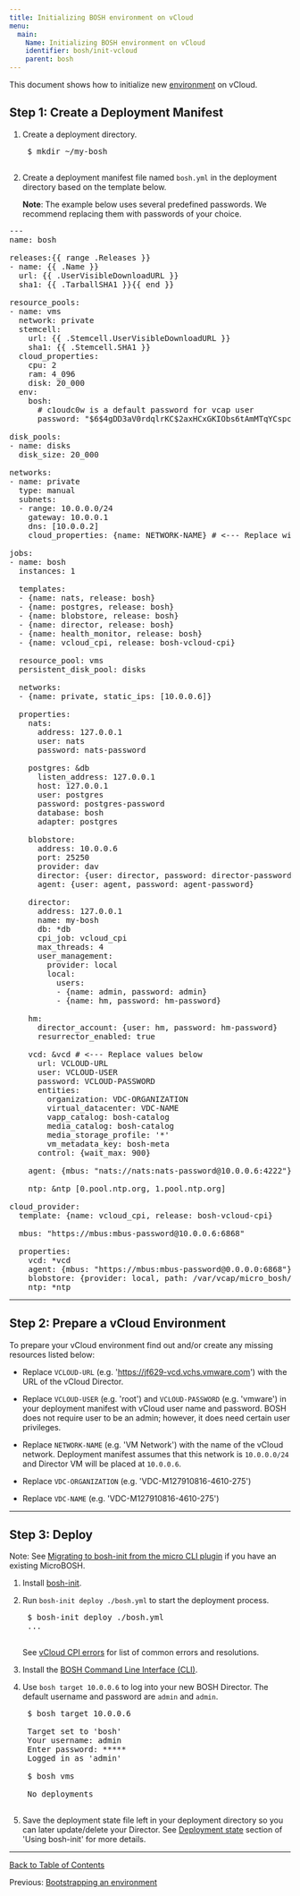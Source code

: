 ```yaml
---
title: Initializing BOSH environment on vCloud
menu:
  main:
    Name: Initializing BOSH environment on vCloud
    identifier: bosh/init-vcloud
    parent: bosh
---
```


This document shows how to initialize new [environment](terminology.html#environment) on vCloud.

## <a id="create-manifest"></a>Step 1: Create a Deployment Manifest

1. Create a deployment directory.

    <pre class='terminal'>
    $ mkdir ~/my-bosh
    </pre>

1. Create a deployment manifest file named `bosh.yml` in the deployment directory based on the template below.

    <p class="note"><strong>Note</strong>: The example below uses several predefined passwords. We recommend replacing them with passwords of your choice.</p>

<pre id="manifest">
---
name: bosh

releases:{{ range .Releases }}
- name: {{ .Name }}
  url: {{ .UserVisibleDownloadURL }}
  sha1: {{ .TarballSHA1 }}{{ end }}

resource_pools:
- name: vms
  network: private
  stemcell:
    url: {{ .Stemcell.UserVisibleDownloadURL }}
    sha1: {{ .Stemcell.SHA1 }}
  cloud_properties:
    cpu: 2
    ram: 4_096
    disk: 20_000
  env:
    bosh:
      # c1oudc0w is a default password for vcap user
      password: "$6$4gDD3aV0rdqlrKC$2axHCxGKIObs6tAmMTqYCspcdvQXh3JJcvWOY2WGb4SrdXtnCyNaWlrf3WEqvYR2MYizEGp3kMmbpwBC6jsHt0"

disk_pools:
- name: disks
  disk_size: 20_000

networks:
- name: private
  type: manual
  subnets:
  - range: 10.0.0.0/24
    gateway: 10.0.0.1
    dns: [10.0.0.2]
    cloud_properties: {name: NETWORK-NAME} # <--- Replace with Network name

jobs:
- name: bosh
  instances: 1

  templates:
  - {name: nats, release: bosh}
  - {name: postgres, release: bosh}
  - {name: blobstore, release: bosh}
  - {name: director, release: bosh}
  - {name: health_monitor, release: bosh}
  - {name: vcloud_cpi, release: bosh-vcloud-cpi}

  resource_pool: vms
  persistent_disk_pool: disks

  networks:
  - {name: private, static_ips: [10.0.0.6]}

  properties:
    nats:
      address: 127.0.0.1
      user: nats
      password: nats-password

    postgres: &db
      listen_address: 127.0.0.1
      host: 127.0.0.1
      user: postgres
      password: postgres-password
      database: bosh
      adapter: postgres

    blobstore:
      address: 10.0.0.6
      port: 25250
      provider: dav
      director: {user: director, password: director-password}
      agent: {user: agent, password: agent-password}

    director:
      address: 127.0.0.1
      name: my-bosh
      db: *db
      cpi_job: vcloud_cpi
      max_threads: 4
      user_management:
        provider: local
        local:
          users:
          - {name: admin, password: admin}
          - {name: hm, password: hm-password}

    hm:
      director_account: {user: hm, password: hm-password}
      resurrector_enabled: true

    vcd: &vcd # <--- Replace values below
      url: VCLOUD-URL
      user: VCLOUD-USER
      password: VCLOUD-PASSWORD
      entities:
        organization: VDC-ORGANIZATION
        virtual_datacenter: VDC-NAME
        vapp_catalog: bosh-catalog
        media_catalog: bosh-catalog
        media_storage_profile: '*'
        vm_metadata_key: bosh-meta
      control: {wait_max: 900}

    agent: {mbus: "nats://nats:nats-password@10.0.0.6:4222"}

    ntp: &ntp [0.pool.ntp.org, 1.pool.ntp.org]

cloud_provider:
  template: {name: vcloud_cpi, release: bosh-vcloud-cpi}

  mbus: "https://mbus:mbus-password@10.0.0.6:6868"

  properties:
    vcd: *vcd
    agent: {mbus: "https://mbus:mbus-password@0.0.0.0:6868"}
    blobstore: {provider: local, path: /var/vcap/micro_bosh/data/cache}
    ntp: *ntp
</pre>

---
## <a id="prepare"></a> Step 2: Prepare a vCloud Environment

To prepare your vCloud environment find out and/or create any missing resources listed below:

- Replace `VCLOUD-URL` (e.g. 'https://jf629-vcd.vchs.vmware.com') with the URL of the vCloud Director.

- Replace `VCLOUD-USER` (e.g. 'root') and `VCLOUD-PASSWORD` (e.g. 'vmware') in your deployment manifest with vCloud user name and password. BOSH does not require user to be an admin; however, it does need certain user privileges.

- Replace `NETWORK-NAME` (e.g. 'VM Network') with the name of the vCloud network. Deployment manifest assumes that this network is `10.0.0.0/24` and Director VM will be placed at `10.0.0.6`.

- Replace `VDC-ORGANIZATION` (e.g. 'VDC-M127910816-4610-275')

- Replace `VDC-NAME` (e.g. 'VDC-M127910816-4610-275')

---
## <a id="deploy"></a> Step 3: Deploy

<p class="note">Note: See <a href="migrate-to-bosh-init.html">Migrating to bosh-init from the micro CLI plugin</a> if you have an existing MicroBOSH.</p>

1. Install [bosh-init](./install-bosh-init.html).

1. Run `bosh-init deploy ./bosh.yml` to start the deployment process.

    <pre class='terminal'>
    $ bosh-init deploy ./bosh.yml
    ...
    </pre>

    See [vCloud CPI errors](vcloud-cpi.html#errors) for list of common errors and resolutions.

1. Install the [BOSH Command Line Interface (CLI)](./bosh-cli.html).

1. Use `bosh target 10.0.0.6` to log into your new BOSH Director. The default username and password are `admin` and `admin`.

    <pre class="terminal">
    $ bosh target 10.0.0.6

    Target set to 'bosh'
    Your username: admin
    Enter password: *****
    Logged in as 'admin'

    $ bosh vms

    No deployments
    </pre>

1. Save the deployment state file left in your deployment directory so you can later update/delete your Director. See [Deployment state](using-bosh-init.html#deployment-state) section of 'Using bosh-init' for more details.

---
[Back to Table of Contents](index.html#install)

Previous: [Bootstrapping an environment](init.html)
